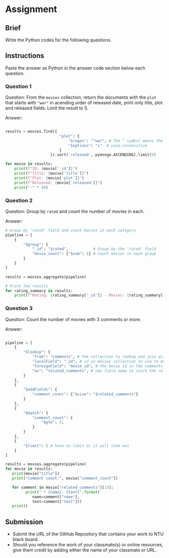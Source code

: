 # Assignment

## Brief

Write the Python codes for the following questions.

## Instructions

Paste the answer as Python in the answer code section below each question.

### Question 1

Question: From the `movies` collection, return the documents with the `plot` that starts with `"war"` in acending order of released date, print only title, plot and released fields. Limit the result to 5.

Answer:

```python

results = movies.find({
                        "plot": {
                            "$regex": "^war", # The ^ symbol means the string must start with the pattern
                            "$options": "i"  # case-insensitive
                        }
                    }).sort('released', pymongo.ASCENDING).limit(5)

for movie in results:
    print(f"ID: {movie['_id']}")
    print(f"Title: {movie['title']}")
    print(f"Plot: {movie['plot']}")
    print(f"Released: {movie['released']}")
    print("-" * 50)

```

### Question 2

Question: Group by `rated` and count the number of movies in each.

Answer:

```python
# Group by 'rated' field and count movies in each category
pipeline = [
    {
        "$group": {
            "_id": "$rated",           # Group by the 'rated' field
            "movie_count": {"$sum": 1} # Count movies in each group
        }
    }
]

results = movies.aggregate(pipeline)

# Print the results
for rating_summary in results:
    print(f"Rating: {rating_summary['_id']} - Movies: {rating_summary['movie_count']}")


```

### Question 3

Question: Count the number of movies with 3 comments or more.

Answer:

```python

pipeline = [
    {
        "$lookup": {
            "from": "comments", # the collection to lookup and join with 
            "localField": "_id", # id in movies collection to use to match in comments collection
            "foreignField": "movie_id", # the movie id in the comments collection
            "as": "related_comments", # new field name to store the related comments in movies collection
        }
    },
    {
        "$addFields": {
            "comment_count": {"$size": "$related_comments"}
        }
    },
    {
        "$match": {
            "comment_count": {
                "$gte": 3,
            }
        }
    },
    {
        "$limit": 5 # have to limit or it will time out
    }
]

results = movies.aggregate(pipeline)
for movie in results:
   print(movie["title"])
   print("Comment count:", movie["comment_count"])

   for comment in movie["related_comments"][:5]:
         print(" * {name}: {text}".format(
            name=comment["name"],
            text=comment["text"]))
   print()

```

## Submission

- Submit the URL of the GitHub Repository that contains your work to NTU black board.
- Should you reference the work of your classmate(s) or online resources, give them credit by adding either the name of your classmate or URL.
